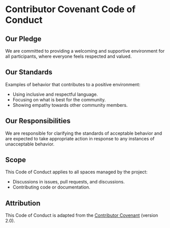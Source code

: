 # Contributor Covenant Code of Conduct

## Our Pledge

We are committed to providing a welcoming and supportive environment for all participants, where everyone feels respected and valued.

## Our Standards

Examples of behavior that contributes to a positive environment:

- Using inclusive and respectful language.
- Focusing on what is best for the community.
- Showing empathy towards other community members.

## Our Responsibilities

We are responsible for clarifying the standards of acceptable behavior and are expected to take appropriate action in response to any instances of unacceptable behavior.

## Scope

This Code of Conduct applies to all spaces managed by the project:

- Discussions in issues, pull requests, and discussions.
- Contributing code or documentation.

## Attribution

This Code of Conduct is adapted from the [Contributor Covenant](https://www.contributor-covenant.org/version/2/0/code_of_conduct.html) (version 2.0).
